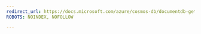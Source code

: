 ```yaml
---
redirect_url: https://docs.microsoft.com/azure/cosmos-db/documentdb-get-started
ROBOTS: NOINDEX, NOFOLLOW

---
```

